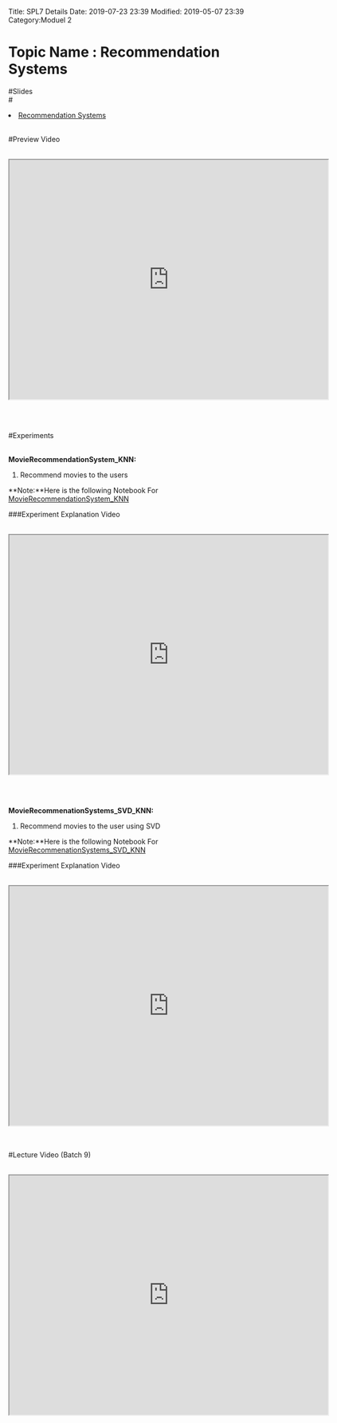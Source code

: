 Title: SPL7 Details
Date: 2019-07-23 23:39
Modified: 2019-05-07 23:39
Category:Moduel 2

# Topic Name :  Recommendation Systems

#Slides<br>
#<li><a href="https://www.dropbox.com/home/Batch7/Slides/Day18?preview=Recommendation_Systems.pptx" target="_blank">Recommendation Systems</a></li> <br>


#Preview Video <br><br>
<iframe src="https://videoken.com/embed/vkene-JVRxccXsQA"width="640" height="480"></iframe>

<br><br>


#Experiments<br><br>

**MovieRecommendationSystem_KNN:** <br>
 
1. Recommend movies to the users<br>


**Note:**Here is the following Notebook For [MovieRecommendationSystem_KNN](https://drive.google.com/file/d/1V6fz9vv6k3NODJxRpOPOHzoN9UxeJzw_/view?usp=sharing)

###Experiment Explanation Video <br><br>
<iframe src="https://cdn.talentsprint.com/talentsprint/archives/sc/aiml/aiml_labs_blr/movie_recommendation_system_knn.mp4"width="640" height="480"></iframe>

<br><br>

**MovieRecommenationSystems_SVD_KNN:** <br>
 
1. Recommend movies to the user using SVD<br>


**Note:**Here is the following Notebook For [MovieRecommenationSystems_SVD_KNN](https://drive.google.com/file/d/1z6fxa5L8WtPCstIl-_a1Z9hEOBBF0n9e/view?usp=sharing)

###Experiment Explanation Video <br><br>
<iframe src="https://cdn.talentsprint.com/talentsprint/archives/sc/aiml/aiml_labs_blr/movie_recommendation_system_svd_knn.mp4"width="640" height="480"></iframe>

<br><br>
#Lecture Video (Batch 9) <br><br>
<iframe src="https://videoken.com/embed/vkene-9VFg0kowxQ"width="640" height="480"></iframe>







